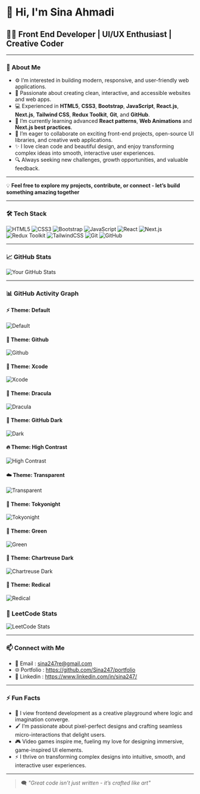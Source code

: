 # 👋 Hi, I'm Sina Ahmadi

## 👩‍💻 Front End Developer | UI/UX Enthusiast | Creative Coder

---

### 🚀 About Me

- ⚙️ I’m interested in building modern, responsive, and user-friendly web applications.
- 🤩 Passionate about creating clean, interactive, and accessible websites and web apps.
- 💻 Experienced in **HTML5**, **CSS3**, **Bootstrap**, **JavaScript**, **React.js**, **Next.js**, **Tailwind CSS**, **Redux Toolkit**, **Git**, and **GitHub**.
- 🌱 I’m currently learning advanced **React patterns**, **Web Animations** and **Next.js best practices**.
- 💞 I’m eager to collaborate on exciting front-end projects, open-source UI libraries, and creative web applications.
- ✨ I love clean code and beautiful design, and enjoy transforming complex ideas into smooth, interactive user experiences.
- 🔍 Always seeking new challenges, growth opportunities, and valuable feedback.

---

💡 **Feel free to explore my projects, contribute, or connect - let’s build something amazing together**

---

### 🛠️ Tech Stack

![HTML5](https://img.shields.io/badge/HTML5-E34F26?style=flat-square&logo=html5&logoColor=white)
![CSS3](https://img.shields.io/badge/CSS3-1572B6?style=flat-square&logo=css3&logoColor=white)
![Bootstrap](https://img.shields.io/badge/Bootstrap-7952B3?style=flat-square&logo=bootstrap&logoColor=white)
![JavaScript](https://img.shields.io/badge/JavaScript-F7DF1E?style=flat-square&logo=javascript&logoColor=black)
![React](https://img.shields.io/badge/React-61DAFB?style=flat-square&logo=react&logoColor=black)
![Next.js](https://img.shields.io/badge/Next.js-000000?style=flat-square&logo=next.js&logoColor=white)
![Redux Toolkit](https://img.shields.io/badge/Redux--Toolkit-764ABC?style=flat-square&logo=redux&logoColor=white)
![TailwindCSS](https://img.shields.io/badge/TailwindCSS-06B6D4?style=flat-square&logo=tailwind-css&logoColor=white)
![Git](https://img.shields.io/badge/Git-F05032?style=flat-square&logo=git&logoColor=white)
![GitHub](https://img.shields.io/badge/GitHub-181717?style=flat-square&logo=github&logoColor=white)

---

### 📈 GitHub Stats

![Your GitHub Stats](https://github-readme-stats.vercel.app/api?username=Sina247&show_icons=true&theme=tokyonight)

---







### 📊 GitHub Activity Graph

#### ⚡ Theme: Default
![Default](https://github-readme-activity-graph.vercel.app/graph?username=Sina247&theme=default)

#### 🌌 Theme: Github
![Github](https://github-readme-activity-graph.vercel.app/graph?username=Sina247&theme=github)

#### 🌈 Theme: Xcode
![Xcode](https://github-readme-activity-graph.vercel.app/graph?username=Sina247&theme=xcode)

#### 🐉 Theme: Dracula
![Dracula](https://github-readme-activity-graph.vercel.app/graph?username=Sina247&theme=dracula)

#### 🐋 Theme: GitHub Dark
![Dark](https://github-readme-activity-graph.vercel.app/graph?username=Sina247&theme=github-dark)

#### 🔥 Theme: High Contrast
![High Contrast](https://github-readme-activity-graph.vercel.app/graph?username=Sina247&theme=high-contrast)

#### ☁️ Theme: Transparent
![Transparent](https://github-readme-activity-graph.vercel.app/graph?username=Sina247&theme=transparent)

#### 🌿 Theme: Tokyonight
![Tokyonight](https://github-readme-activity-graph.vercel.app/graph?username=Sina247&theme=tokyonight)

#### 🍃 Theme: Green
![Green](https://github-readme-activity-graph.vercel.app/graph?username=Sina247&theme=green)

#### 🧪 Theme: Chartreuse Dark
![Chartreuse Dark](https://github-readme-activity-graph.vercel.app/graph?username=Sina247&theme=chartreuse-dark)

#### 📀 Theme: Redical
![Redical](https://github-readme-activity-graph.vercel.app/graph?username=Sina247&theme=redical)







### 🧠 LeetCode Stats

![LeetCode Stats](https://leetcard.jacoblin.cool/Sina247?theme=catppuccinMocha&font=Kanit&ext=contest)

---

### 📫 Connect with Me

- 📧 Email : sina247re@gmail.com
- 🌐 Portfolio : https://github.com/Sina247/portfolio
- 💼 Linkedin : https://www.linkedin.com/in/sina247/

---

### ⚡ Fun Facts

- 🧠 I view frontend development as a creative playground where logic and imagination converge.
- 🖌️ I’m passionate about pixel-perfect designs and crafting seamless micro-interactions that delight users.
- 🎮 Video games inspire me, fueling my love for designing immersive, game-inspired UI elements.
- ⚡ I thrive on transforming complex designs into intuitive, smooth, and interactive user experiences.

---

>  🗨️ *"Great code isn’t just written - it’s crafted like art"*
